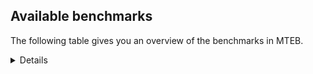 ## Available benchmarks
The following table gives you an overview of the benchmarks in MTEB.

<details>

<!-- This allows the table to be autogenerated in the future: -->
<!-- BENCHMARKS TABLE START -->

| Name | Leaderboard name | # Tasks | Task Types | Domains | Languages |
|------|------------------|---------|------------|---------|-----------|
| [BEIR](https://arxiv.org/abs/2104.08663) | BEIR | 15 | Retrieval: 15 | [Financial, Blog, Reviews, Academic, Encyclopaedic, Programming, Non-fiction, Government, Medical, News, Web, Written, Social] | eng |
| [BEIR-NL](https://arxiv.org/abs/2412.08329) | BEIR-NL | 15 | Retrieval: 15 | [Academic, Encyclopaedic, Non-fiction, Medical, Web, Written] | nld |
| [BRIGHT](https://brightbenchmark.github.io/) | BRIGHT | 1 | Retrieval: 1 | [Written, Non-fiction] | eng |
| [BRIGHT (long)](https://brightbenchmark.github.io/) | BRIGHT (long) | 1 | Retrieval: 1 | [Written, Non-fiction] | eng |
| [BuiltBench(eng)](https://arxiv.org/abs/2411.12056) | BuiltBench(eng) | 4 | Clustering: 2, Retrieval: 1, Reranking: 1 | [Engineering, Written] | eng |
| [ChemTEB](https://arxiv.org/abs/2412.00532) | Chemical | 27 | BitextMining: 1, Classification: 17, Clustering: 2, PairClassification: 5, Retrieval: 2 | [Chemistry] | jpn,fra,spa,por,kor,eng,hin,ces,nld,zho,msa,tur,deu |
| [CoIR](https://github.com/CoIR-team/coir) | Code Information Retrieval | 10 | Retrieval: 10 | [Programming, Written] | sql,javascript,c++,eng,java,python,go,php,ruby |
| [CodeRAG](https://arxiv.org/abs/2406.14497) | CodeRAG | 4 | Reranking: 4 | [Programming] | python |
| [Encodechka](https://github.com/avidale/encodechka) | Encodechka | 7 | STS: 2, Classification: 4, PairClassification: 1 | [Fiction, Non-fiction, Government, News, Web, Written, Social] | rus |
| [FollowIR](https://arxiv.org/abs/2403.15246) | Instruction Following | 3 | InstructionRetrieval: 3 | [Written, News] | eng |
| [LongEmbed](https://arxiv.org/abs/2404.12096v2) | Long-context Retrieval | 6 | Retrieval: 6 | [Blog, Fiction, Academic, Encyclopaedic, Non-fiction, Spoken, Written] | eng |
| [MIEB(Img)](https://arxiv.org/abs/2504.10471) | Image only | 49 | Any2AnyRetrieval: 15, ImageClassification: 22, ImageClustering: 5, VisualSTS(eng): 5, VisualSTS(multi): 2 | [Blog, Reviews, Encyclopaedic, Scene, Non-fiction, Medical, Spoken, News, Web, Written, Social] | fra,spa,pol,por,kor,cmn,ita,ara,eng,nld,rus,tur,deu |
| [MIEB(Multilingual)](https://arxiv.org/abs/2504.10471) | Image-Text, Multilingual | 130 | ImageClassification: 22, ImageClustering: 5, ZeroShotClassification: 23, VisionCentricQA: 6, Compositionality: 7, VisualSTS(eng): 7, Any2AnyRetrieval: 45, DocumentUnderstanding: 10, Any2AnyMultilingualRetrieval: 3, VisualSTS(multi): 2 | [Constructed, Blog, Reviews, Academic, Encyclopaedic, Scene, Non-fiction, Medical, Spoken, News, Web, Written, Social] | dan,ind,fil,fra,por,kor,ukr,est,tur,hrv,tha,deu,vie,spa,heb,fas,fin,ita,ara,eng,zho,nor,rus,mri,ron,swe,swa,tel,ben,ell,quz,jpn,pol,ces,hin,bul,hun,cmn,nld |
| [MIEB(eng)](https://arxiv.org/abs/2504.10471) | Image-Text, English | 125 | ImageClassification: 22, ImageClustering: 5, ZeroShotClassification: 23, VisionCentricQA: 6, Compositionality: 7, VisualSTS(eng): 7, Any2AnyRetrieval: 45, DocumentUnderstanding: 10 | [Constructed, Blog, Reviews, Academic, Encyclopaedic, Scene, Non-fiction, Medical, Spoken, News, Web, Written, Social] | eng |
| [MIEB(lite)](https://arxiv.org/abs/2504.10471) | Image-Text, Lite | 51 | ImageClassification: 8, ImageClustering: 2, ZeroShotClassification: 7, VisionCentricQA: 5, Compositionality: 6, VisualSTS(eng): 2, VisualSTS(multi): 2, Any2AnyRetrieval: 11, DocumentUnderstanding: 6, Any2AnyMultilingualRetrieval: 2 | [Blog, Reviews, Academic, Encyclopaedic, Scene, Non-fiction, Medical, Spoken, News, Web, Written, Social] | fra,dan,ind,fil,por,kor,ukr,est,tur,hrv,tha,deu,vie,spa,heb,fas,fin,ita,ara,eng,zho,nor,rus,mri,ron,swe,swa,tel,ell,ben,quz,jpn,pol,ces,hin,bul,hun,cmn,nld |
| [MINERSBitextMining](https://arxiv.org/pdf/2406.07424) | MINERSBitextMining | 7 | BitextMining: 7 | [Written, Social, Reviews] | gle,fra,dan,kaz,khm,urd,cym,cha,uzb,gsw,bos,fin,ile,kur,awa,ita,orv,pam,rus,ron,hye,cor,nds,ben,wuu,glg,ces,lit,afr,cmn,min,ind,pcm,nno,war,amh,nij,xho,lat,tur,tha,sqi,arz,abs,slk,zsm,yue,swg,pms,pol,aze,bhp,yid,dsb,ast,nov,bbc,sun,bul,hun,mar,hau,nld,rej,epo,tuk,por,ban,kat,est,ukr,csb,ibo,ber,jav,ang,fry,vie,spa,ara,eng,mhr,bel,srp,mad,tel,slv,mui,cbk,hin,cat,mal,ace,dtp,eus,lfn,lvs,max,tgl,pes,fao,tam,oci,kor,ina,bjn,mkd,hrv,deu,mon,kab,hsb,bre,heb,tzl,swh,uig,swe,ell,jpn,kzj,ceb,bew,nob,tat,bug,isl,ido,yor,arq,gla,mak |
| MTEB(Code, v1) | Code | 12 | Retrieval: 12 | [Programming, Written] | c,rust,javascript,sql,shell,c++,swift,eng,java,typescript,python,scala,go,php,ruby |
| MTEB(Europe, v1) | European | 74 | BitextMining: 7, Classification: 21, Clustering: 8, Retrieval: 15, InstructionRetrieval: 3, MultilabelClassification: 2, PairClassification: 6, Reranking: 3, STS: 9 | [Reviews, Medical, News, Programming, Web, Written, Constructed, Fiction, Academic, Encyclopaedic, Non-fiction, Financial, Legal, Spoken, Blog, Government, Religious, Subtitles, Social] | gle,dan,fra,nno,por,est,hrv,deu,spa,fin,ita,eng,slk,ron,swe,mlt,ell,slv,pol,ces,lit,nob,bul,eus,isl,hun,rom,nld,lav,fao |
| MTEB(Indic, v1) | Indic | 23 | BitextMining: 4, Clustering: 1, Classification: 13, PairClassification: 1, Retrieval: 2, Reranking: 1, STS: 1 | [Constructed, Legal, Reviews, Fiction, Encyclopaedic, Non-fiction, Government, Spoken, Religious, News, Web, Written, Social] | brx,nep,bgc,hne,kan,urd,doi,bod,gbm,ory,awa,mwr,eng,asm,snd,sat,tel,kas,raj,ben,gom,pan,bho,hin,boy,mup,mal,mni,mai,mar,npi,pus,san,tam,guj |
| MTEB(Law, v1) | Legal | 8 | Retrieval: 8 | [Written, Legal] | deu,eng,zho |
| MTEB(Medical, v1) | Medical | 12 | Retrieval: 9, Clustering: 2, Reranking: 1 | [Academic, Non-fiction, Government, Medical, Web, Written] | fra,spa,pol,kor,cmn,ara,eng,zho,rus,vie |
| MTEB(Multilingual, v1) | Multilingual | 132 | BitextMining: 13, Classification: 43, Clustering: 17, Retrieval: 18, InstructionRetrieval: 3, MultilabelClassification: 5, PairClassification: 11, Reranking: 6, STS: 16 | [Reviews, Medical, News, Programming, Web, Written, Constructed, Fiction, Academic, Encyclopaedic, Non-fiction, Financial, Legal, Spoken, Blog, Entertainment, Government, Religious, Subtitles, Social] | dan,leu,soy,chf,kmk,ziw,inb,nep,nin,qvs,tet,mee,tca,wrs,agm,taj,nqo,uzb,bzh,cut,mir,mle,fin,ksd,awa,wln,orv,bnp,plu,msc,pam,sri,ron,rus,trc,swa,mgh,box,dik,byx,mgw,mmx,wuu,amu,kgk,att,acr,dgr,ign,aui,ape,lmo,dov,kac,soq,kon,orm,zga,suz,pwg,ubu,dyu,jic,kwf,aoj,aoi,agd,dob,nhu,blw,rkb,sey,cpb,cta,ood,snp,maj,gbm,kpw,dif,bgt,bmr,pah,waj,slk,cpc,cbs,ngp,aak,quc,pri,ikk,zpm,yue,mbb,tsn,mpx,fuc,pol,wos,mit,kea,djr,ixl,yid,dsb,ast,byr,piu,cso,kkc,zav,kik,chv,toc,mam,msk,mar,bkx,blz,kbc,cco,tzj,rop,swp,tir,cbi,clu,bon,cpa,epo,guj,wol,gom,kir,uvh,yaq,fil,ban,csy,kze,arn,mop,myy,txq,kan,luo,sny,kjs,dji,lww,llg,bpr,pad,gam,gaw,aey,aom,bel,nhe,srp,poi,kam,tel,mna,hui,gvf,ctp,snc,dzo,mui,obo,cgc,cbk,nss,mlp,mal,msb,fuh,dgc,agu,cpy,apu,mai,gah,tsw,bbb,vmy,xed,lex,lin,mxt,pes,kyq,oci,gum,cbt,gux,iou,cbv,kor,mbj,mek,amk,knf,doi,bod,lij,zai,hsb,zca,heb,mti,yaa,mbc,beu,srm,asm,cop,apz,swe,tpa,tpz,xsi,dww,fuf,aly,nch,tuo,tna,zat,sah,bew,amo,kaq,fue,jao,ntj,ars,qvh,qxn,tcs,kje,enq,amm,qwh,mdy,xnn,sin,ctu,rom,bdd,agr,apb,gla,gng,crn,geb,fuv,fra,hns,dad,pap,bgc,cle,kup,ayr,kdl,cym,rmc,cha,gun,nvm,tnc,bos,bmk,kto,ile,aeb,bjv,azb,tmd,srd,tso,zty,jac,hye,zia,muy,qvw,cux,qvz,rmy,bvr,spm,gup,glg,lit,pbt,hix,roo,uli,grn,tte,fai,mhl,ons,mox,lus,kvn,apw,atb,meq,khz,dhg,miz,san,lim,gof,arl,iws,kmu,crh,gmv,mux,ind,ken,tod,nno,war,hot,nij,qxo,wnu,tur,urt,arz,bjr,kew,adz,mcq,ckb,ong,tgk,mca,swg,nsn,taq,pms,chz,cui,aon,pan,aze,kmo,usa,wrk,yva,tuc,aia,hat,nna,nyu,sbs,nab,quy,bbc,kkl,ssw,hun,poy,zlm,ksj,abt,auy,acm,bqc,mmo,lav,bki,daa,msm,avt,por,qvm,nuy,rai,xla,kat,ssg,ntu,maa,gul,cmo,qup,fry,nhi,agt,spa,haw,tpt,mwr,zac,zar,yml,ara,mri,opm,prf,snd,mbt,mad,wuv,yss,bsp,ncu,slv,raj,bhg,tue,ptu,cjo,bjk,msa,bgs,sgb,apr,kiw,big,npl,kqf,mni,sot,sus,wmw,mqb,wiv,txu,sab,plt,pus,wed,sim,bco,tgl,alp,amp,bsn,huv,fao,mcb,bzj,tgo,mwp,smk,jae,ina,bjn,hne,som,cuk,quh,yon,hrv,kmb,udu,cnl,mon,bre,amf,knj,pib,yby,zaa,cuc,kpf,ots,acq,tbo,apn,uig,wat,sna,vec,aaz,tof,hmo,mpp,okv,toj,buk,nfa,jpn,tgp,tiw,kzj,aso,mie,rro,lua,nob,tnp,mxb,shj,mcp,aai,arb,npi,ary,guo,kms,gai,mya,spy,xtm,mwe,yor,sps,zpq,mak,ame,kbp,con,anv,mwc,aau,cwe,kde,mcr,urd,gdr,otm,wbi,caa,cab,uvl,sbk,gsw,mpj,nhw,tke,dwr,lcm,uri,xbi,ita,kur,gym,khk,zpz,gvc,myw,jvn,ino,nds,ben,row,boa,smo,ces,ian,kql,gfk,kos,noa,krc,hvn,lif,chd,tlf,nii,bmh,min,bef,pao,pag,ubr,caf,pcm,quf,svk,mwf,ruf,qve,mbh,cac,mlg,lat,kyf,maq,bea,crx,sqi,ktm,gnn,urb,myk,fas,zyp,mto,mic,kne,kwd,yal,nwi,gvs,mig,zpc,cof,umb,prs,kwj,hto,ntp,pma,ycn,awx,zas,fij,zad,amx,kyg,azg,ghs,cpu,mup,nov,ura,aii,cme,kpj,maz,bem,nif,kvg,zos,bsj,ebk,tum,mco,agg,bmu,nld,bqp,imo,mkl,nak,klv,kmg,knv,ory,poh,tku,tuk,srn,qub,ukr,ake,est,beo,jni,mio,gui,csb,ibo,grc,ber,qvc,tbc,atd,azz,heg,cav,sgz,mps,eng,bak,djk,mhr,amn,auc,msy,snn,sua,mbs,ipi,gub,ote,tzo,glv,kiz,bao,kud,bkd,hin,mpt,cat,poe,ndg,nho,tim,ace,acu,rgu,dtp,nop,lfn,nbq,fur,mzz,taw,faa,lvs,max,mks,tac,cjv,yuj,uzn,spp,tam,szl,awb,mau,zab,brx,nlg,zpl,ltz,bjp,tnn,agn,mkd,med,deu,mgc,tfr,arp,kpg,knc,wim,mcf,mib,zam,car,too,ydd,nor,kgp,cjk,zaw,hch,gvn,als,cnt,ptp,div,mkn,mbl,cni,bug,xav,srq,sll,pir,ido,kbh,nya,cap,bss,arq,omw,gle,myu,cbc,kpr,kaz,not,pjt,sue,nou,khm,eri,kqc,mey,gyr,mqj,kin,emi,qvn,xon,qxh,stp,cao,mjc,otn,cor,hus,tah,kyz,emp,nko,cak,nhy,guh,kdc,rwo,afr,rug,amr,cot,hlt,boy,twi,sco,cbu,wsk,tpi,nys,tbz,cmn,bba,eko,ksr,hmn,dop,dgz,etr,nde,huu,mph,zao,ngu,amh,chk,aer,zpo,ncl,xho,yad,dah,nca,cax,kpx,far,mva,snx,tha,apc,ltg,abx,run,nnq,kbq,pon,abs,zho,mvn,zsm,acf,kmr,usp,jid,yrb,yle,shn,bvd,lug,cya,tiy,lbk,kek,mxp,scn,ulk,bho,bhp,pab,wmt,urw,tdt,mih,yre,sun,bul,ilo,boj,met,ssd,wal,zaj,hau,kmh,rej,mpm,gdn,tew,ikw,ndj,lao,ded,mkj,bch,hub,nus,sag,mil,aby,cth,esk,vie,jav,ang,kbm,bxh,atg,mav,qul,bam,ven,kwi,zap,ssx,ffm,ncj,upv,sat,tee,ton,kue,ese,xtd,tav,lid,cbr,tbg,mcd,alq,zpv,awk,zsr,klt,naf,ata,cek,wro,kgf,lgl,tbf,glk,dwy,eus,shi,tif,kqa,for,yap,gnw,khs,zpu,pls,tvk,bus,aka,mlh,mos,tos,nso,meu,gwi,ppo,pio,sxb,ztq,hla,lac,kyc,reg,bps,ter,top,ttc,tyv,kab,jiv,kqw,fon,tzl,swh,otq,sja,yka,ajp,mag,anh,wiu,bzd,hop,nas,vid,wbp,kas,nhg,cub,ell,azj,mlt,zul,shp,bbr,ceb,bhl,wap,chq,gaz,bjz,seh,spl,viv,yut,tuf,tat,mxq,tcz,tnk,wer,nhr,wnc,isl,tzm,isn,sbe,yuw,are,lbb,ewe,bkq,hbo |
| [MTEB(Scandinavian, v1)](https://kennethenevoldsen.github.io/scandinavian-embedding-benchmark/) | Scandinavian | 28 | BitextMining: 2, Classification: 13, Retrieval: 7, Clustering: 6 | [Blog, Legal, Reviews, Fiction, Encyclopaedic, Non-fiction, Government, Spoken, News, Web, Written, Social] | dan,nno,isl,swe,nob,fao |
| [MTEB(cmn, v1)](https://github.com/FlagOpen/FlagEmbedding/tree/master/research/C_MTEB) | Chinese | 32 | Retrieval: 8, Reranking: 4, PairClassification: 2, Clustering: 4, STS: 7, Classification: 7 | [Financial, Academic, Entertainment, Non-fiction, Government, Medical, Written] | cmn |
| [MTEB(deu, v1)](https://arxiv.org/html/2401.02709v1) | German | 19 | Classification: 6, Clustering: 4, PairClassification: 2, Reranking: 1, Retrieval: 4, STS: 2 | [Legal, Reviews, Encyclopaedic, Non-fiction, Spoken, News, Web, Written] | deu |
| MTEB(eng, v1) | English Legacy | 56 | Classification: 12, Retrieval: 15, Clustering: 11, Reranking: 4, STS: 10, PairClassification: 3, Summarization: 1 | [Financial, Blog, Reviews, Academic, Web, Encyclopaedic, Non-fiction, Government, Medical, Spoken, News, Programming, Written, Social] | eng |
| MTEB(eng, v2) | English | 41 | Retrieval: 10, Clustering: 8, Reranking: 2, STS: 9, Classification: 8, PairClassification: 3, Summarization: 1 | [Financial, Blog, Reviews, Academic, Web, Encyclopaedic, Non-fiction, Medical, Spoken, News, Programming, Written, Social] | eng |
| MTEB(fas, beta) | Farsi (BETA) | 60 | Classification: 18, Clustering: 5, PairClassification: 8, Reranking: 2, Retrieval: 21, STS: 3, BitextMining: 3 | [Blog, Reviews, Academic, Encyclopaedic, Spoken, Religious, Medical, News, Web, Written, Social] | fas |
| [MTEB(fra, v1)](https://arxiv.org/abs/2405.20468) | French | 25 | Classification: 6, Clustering: 7, PairClassification: 1, Reranking: 2, Retrieval: 5, STS: 3, Summarization: 1 | [Legal, Reviews, Academic, Encyclopaedic, Non-fiction, Spoken, News, Web, Written, Social] | fra,eng |
| [MTEB(jpn, v1)](https://github.com/sbintuitions/JMTEB) | Japanese | 16 | Clustering: 2, Classification: 4, STS: 2, PairClassification: 1, Retrieval: 6, Reranking: 1 | [Reviews, Academic, Encyclopaedic, Non-fiction, Spoken, News, Web, Written] | jpn |
| MTEB(kor, v1) | Korean | 6 | Classification: 1, Reranking: 1, Retrieval: 2, STS: 2 | [Reviews, Encyclopaedic, Spoken, News, Web, Written] | kor |
| [MTEB(pol, v1)](https://arxiv.org/abs/2405.10138) | Polish | 17 | Classification: 7, Clustering: 3, PairClassification: 4, STS: 3 | [Legal, Reviews, Fiction, Academic, Non-fiction, Spoken, News, Web, Written, Social] | pol |
| [MTEB(rus, v1)](https://aclanthology.org/2023.eacl-main.148/) | Russian | 23 | Classification: 9, Clustering: 3, MultilabelClassification: 2, PairClassification: 1, Reranking: 2, Retrieval: 3, STS: 3 | [Blog, Reviews, Academic, Encyclopaedic, Spoken, News, Web, Written, Social] | rus |
| [NanoBEIR](https://huggingface.co/collections/zeta-alpha-ai/nanobeir-66e1a0af21dfd93e620cd9f6) | NanoBEIR | 13 | Retrieval: 13 | [Academic, Encyclopaedic, Non-fiction, Medical, News, Web, Written, Social] | eng |
| [RAR-b](https://arxiv.org/abs/2404.06347) | Reasoning retrieval | 17 | Retrieval: 17 | [Programming, Encyclopaedic, Written] | eng |

<!-- BENCHMARKS TABLE END -->
